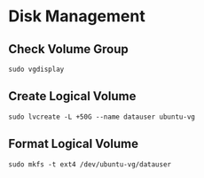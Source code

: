 # Disk Management

## Check Volume Group

```text
sudo vgdisplay
```

## Create Logical Volume

```text
sudo lvcreate -L +50G --name datauser ubuntu-vg
```

## Format Logical Volume

```text
sudo mkfs -t ext4 /dev/ubuntu-vg/datauser
```

